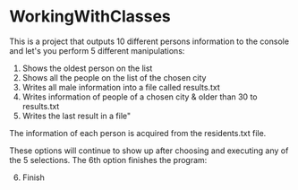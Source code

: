 # **WorkingWithClasses**

This is a project that outputs 10 different persons information to the console and let's you perform 5 different manipulations:

1. Shows the oldest person on the list
2. Shows all the people on the list of the chosen city
3. Writes all male information into a file called results.txt
4. Writes information of people of a chosen city & older than 30 to results.txt
5. Writes the last result in a file"

The information of each person is acquired from the residents.txt file.

These options will continue to show up after choosing and executing any of 
the 5 selections. The 6th option finishes the program:

6. Finish

